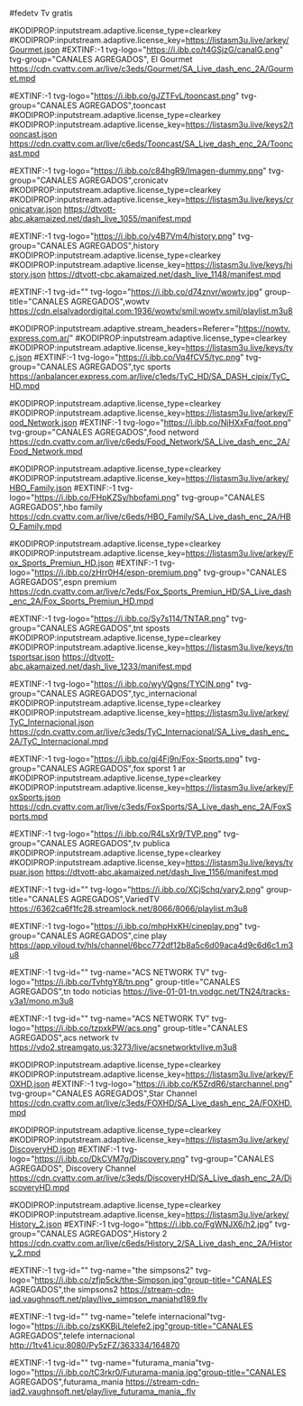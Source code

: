#fedetv
Tv gratis 

#KODIPROP:inputstream.adaptive.license_type=clearkey
#KODIPROP:inputstream.adaptive.license_key=https://listasm3u.live/arkey/Gourmet.json
#EXTINF:-1 tvg-logo="https://i.ibb.co/t4GSjzG/canalG.png" tvg-group="CANALES AGREGADOS", El Gourmet 
https://cdn.cvattv.com.ar/live/c3eds/Gourmet/SA_Live_dash_enc_2A/Gourmet.mpd

#EXTINF:-1 tvg-logo="https://i.ibb.co/gJZTFvL/tooncast.png" tvg-group="CANALES AGREGADOS",tooncast
#KODIPROP:inputstream.adaptive.license_type=clearkey
#KODIPROP:inputstream.adaptive.license_key=https://listasm3u.live/keys2/tooncast.json
https://cdn.cvattv.com.ar/live/c6eds/Tooncast/SA_Live_dash_enc_2A/Tooncast.mpd

#EXTINF:-1 tvg-logo="https://i.ibb.co/c84hgR9/Imagen-dummy.png" tvg-group="CANALES AGREGADOS",cronicatv
#KODIPROP:inputstream.adaptive.license_type=clearkey
#KODIPROP:inputstream.adaptive.license_key=https://listasm3u.live/keys/cronicatvar.json
https://dtvott-abc.akamaized.net/dash_live_1055/manifest.mpd

#EXTINF:-1 tvg-logo="https://i.ibb.co/v4B7Vm4/history.png" tvg-group="CANALES AGREGADOS",history
#KODIPROP:inputstream.adaptive.license_type=clearkey
#KODIPROP:inputstream.adaptive.license_key=https://listasm3u.live/keys/history.json
https://dtvott-cbc.akamaized.net/dash_live_1148/manifest.mpd

#EXTINF:-1 tvg-id="" tvg-logo="https://i.ibb.co/d74znvr/wowtv.jpg" group-title="CANALES AGREGADOS",wowtv
https://cdn.elsalvadordigital.com:1936/wowtv/smil:wowtv.smil/playlist.m3u8

#KODIPROP:inputstream.adaptive.stream_headers=Referer="https://nowtv.express.com.ar/"
#KODIPROP:inputstream.adaptive.license_type=clearkey
#KODIPROP:inputstream.adaptive.license_key=https://listasm3u.live/keys/tyc.json
#EXTINF:-1 tvg-logo="https://i.ibb.co/Vq4fCV5/tyc.png" tvg-group="CANALES AGREGADOS",tyc sports
https://anbalancer.express.com.ar/live/c1eds/TyC_HD/SA_DASH_cipix/TyC_HD.mpd

#KODIPROP:inputstream.adaptive.license_type=clearkey
#KODIPROP:inputstream.adaptive.license_key=https://listasm3u.live/arkey/Food_Network.json
#EXTINF:-1 tvg-logo="https://i.ibb.co/NjHXxFq/foot.png" tvg-group="CANALES AGREGADOS",food netword
https://cdn.cvattv.com.ar/live/c6eds/Food_Network/SA_Live_dash_enc_2A/Food_Network.mpd

#KODIPROP:inputstream.adaptive.license_type=clearkey
#KODIPROP:inputstream.adaptive.license_key=https://listasm3u.live/arkey/HBO_Family.json
#EXTINF:-1 tvg-logo="https://i.ibb.co/FHpKZSy/hbofami.png" tvg-group="CANALES AGREGADOS",hbo family
https://cdn.cvattv.com.ar/live/c6eds/HBO_Family/SA_Live_dash_enc_2A/HBO_Family.mpd

#KODIPROP:inputstream.adaptive.license_type=clearkey
#KODIPROP:inputstream.adaptive.license_key=https://listasm3u.live/arkey/Fox_Sports_Premiun_HD.json
#EXTINF:-1 tvg-logo="https://i.ibb.co/zHrr0H4/espn-premium.png" tvg-group="CANALES AGREGADOS",espn premium
https://cdn.cvattv.com.ar/live/c7eds/Fox_Sports_Premiun_HD/SA_Live_dash_enc_2A/Fox_Sports_Premiun_HD.mpd

#EXTINF:-1 tvg-logo="https://i.ibb.co/Sy7s114/TNTAR.png" tvg-group="CANALES AGREGADOS",tnt sposts
#KODIPROP:inputstream.adaptive.license_type=clearkey
#KODIPROP:inputstream.adaptive.license_key=https://listasm3u.live/keys/tntsportsar.json
https://dtvott-abc.akamaized.net/dash_live_1233/manifest.mpd

#EXTINF:-1 tvg-logo="https://i.ibb.co/wyVQgns/TYCIN.png" tvg-group="CANALES AGREGADOS",tyc_internacional
#KODIPROP:inputstream.adaptive.license_type=clearkey
#KODIPROP:inputstream.adaptive.license_key=https://listasm3u.live/arkey/TyC_Internacional.json
https://cdn.cvattv.com.ar/live/c3eds/TyC_Internacional/SA_Live_dash_enc_2A/TyC_Internacional.mpd

#EXTINF:-1 tvg-logo="https://i.ibb.co/gj4Fj9n/Fox-Sports.png" tvg-group="CANALES AGREGADOS",fox sporst 1 ar
#KODIPROP:inputstream.adaptive.license_type=clearkey
#KODIPROP:inputstream.adaptive.license_key=https://listasm3u.live/arkey/FoxSports.json
https://cdn.cvattv.com.ar/live/c3eds/FoxSports/SA_Live_dash_enc_2A/FoxSports.mpd

#EXTINF:-1 tvg-logo="https://i.ibb.co/R4LsXr9/TVP.png" tvg-group="CANALES AGREGADOS",tv publica
#KODIPROP:inputstream.adaptive.license_type=clearkey
#KODIPROP:inputstream.adaptive.license_key=https://listasm3u.live/keys/tvpuar.json
https://dtvott-abc.akamaized.net/dash_live_1156/manifest.mpd

#EXTINF:-1 tvg-id="" tvg-logo="https://i.ibb.co/XCjSchq/vary2.png" group-title="CANALES AGREGADOS",VariedTV
https://6362ca6f1fc28.streamlock.net/8066/8066/playlist.m3u8

#EXTINF:-1 tvg-logo="https://i.ibb.co/mhpHxKH/cineplay.png" tvg-group="CANALES AGREGADOS",cine play
https://app.viloud.tv/hls/channel/6bcc772df12b8a5c6d09aca4d9c6d6c1.m3u8

#EXTINF:-1 tvg-id="" tvg-name="ACS NETWORK TV" tvg-logo="https://i.ibb.co/TvhtgY8/tn.png" group-title="CANALES AGREGADOS",tn todo noticias
https://live-01-01-tn.vodgc.net/TN24/tracks-v3a1/mono.m3u8

#EXTINF:-1 tvg-id="" tvg-name="ACS NETWORK TV" tvg-logo="https://i.ibb.co/tzpxkPW/acs.png" group-title="CANALES AGREGADOS",acs network tv
https://vdo2.streamgato.us:3273/live/acsnetworktvlive.m3u8

#KODIPROP:inputstream.adaptive.license_type=clearkey
#KODIPROP:inputstream.adaptive.license_key=https://listasm3u.live/arkey/FOXHD.json
#EXTINF:-1 tvg-logo="https://i.ibb.co/K5ZrdR6/starchannel.png" tvg-group="CANALES AGREGADOS",Star Channel 
https://cdn.cvattv.com.ar/live/c3eds/FOXHD/SA_Live_dash_enc_2A/FOXHD.mpd

#KODIPROP:inputstream.adaptive.license_type=clearkey
#KODIPROP:inputstream.adaptive.license_key=https://listasm3u.live/arkey/DiscoveryHD.json
#EXTINF:-1 tvg-logo="https://i.ibb.co/DkCVM7g/Discovery.png" tvg-group="CANALES AGREGADOS", Discovery Channel 
https://cdn.cvattv.com.ar/live/c3eds/DiscoveryHD/SA_Live_dash_enc_2A/DiscoveryHD.mpd

#KODIPROP:inputstream.adaptive.license_type=clearkey
#KODIPROP:inputstream.adaptive.license_key=https://listasm3u.live/arkey/History_2.json
#EXTINF:-1 tvg-logo="https://i.ibb.co/FgWNJX6/h2.jpg" tvg-group="CANALES AGREGADOS",History 2 
https://cdn.cvattv.com.ar/live/c6eds/History_2/SA_Live_dash_enc_2A/History_2.mpd

#EXTINF:-1 tvg-id="" tvg-name="the simpsons2" tvg-logo="https://i.ibb.co/zfjp5ck/the-Simpson.jpg"group-title="CANALES AGREGADOS",the simpsons2
https://stream-cdn-iad.vaughnsoft.net/play/live_simpson_maniahd189.flv

#EXTINF:-1 tvg-id="" tvg-name="telefe internacional"tvg-logo="https://i.ibb.co/zsKKBjL/telefe2.jpg"group-title="CANALES AGREGADOS",telefe internacional 
http://1tv41.icu:8080/Py5zFZ/363334/164870

#EXTINF:-1 tvg-id="" tvg-name="futurama_mania"tvg-logo="https://i.ibb.co/tC3rkr0/Futurama-mania.jpg"group-title="CANALES AGREGADOS",futurama_mania
https://stream-cdn-iad2.vaughnsoft.net/play/live_futurama_mania_.flv












